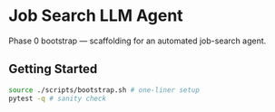 # Job Search LLM Agent

Phase 0 bootstrap — scaffolding for an automated job-search agent.

## Getting Started

```bash
source ./scripts/bootstrap.sh # one-liner setup
pytest -q # sanity check
```

